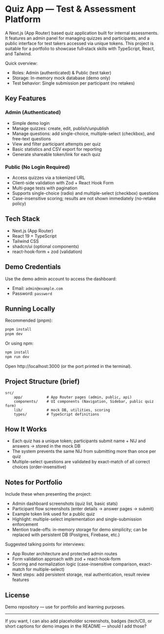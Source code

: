 # Quiz App — Test & Assessment Platform

A Next.js (App Router) based quiz application built for internal assessments. It features an admin panel for managing quizzes and participants, and a public interface for test takers accessed via unique tokens. This project is suitable for a portfolio to showcase full‑stack skills with TypeScript, React, and Tailwind.

Quick overview:
- Roles: Admin (authenticated) & Public (test taker)
- Storage: In-memory mock database (demo only)
- Test behavior: Single submission per participant (no retakes)

## Key Features

### Admin (Authenticated)
- Simple demo login
- Manage quizzes: create, edit, publish/unpublish
- Manage questions: add single-choice, multiple-select (checkbox), and free-text questions
- View and filter participant attempts per quiz
- Basic statistics and CSV export for reporting
- Generate shareable token/link for each quiz

### Public (No Login Required)
- Access quizzes via a tokenized URL
- Client-side validation with Zod + React Hook Form
- Multi-page tests with pagination
- Supports single-choice (radio) and multiple-select (checkbox) questions
- Case-insensitive scoring; results are not shown immediately (no-retake policy)

## Tech Stack

- Next.js (App Router)
- React 19 + TypeScript
- Tailwind CSS
- shadcn/ui (optional components)
- react-hook-form + zod (validation)

## Demo Credentials

Use the demo admin account to access the dashboard:

- Email: `admin@example.com`
- Password: `password`

## Running Locally

Recommended (pnpm):

```powershell
pnpm install
pnpm dev
```

Or using npm:

```powershell
npm install
npm run dev
```

Open http://localhost:3000 (or the port printed in the terminal).

## Project Structure (brief)

```
src/
	app/           # App Router pages (admin, public, api)
	components/    # UI components (Navigation, Sidebar, public quiz form)
	lib/           # mock DB, utilities, scoring
	types/         # TypeScript definitions
```

## How It Works

- Each quiz has a unique token; participants submit name + NIJ and answers → stored in the mock DB
- The system prevents the same NIJ from submitting more than once per quiz
- Multiple-select questions are validated by exact-match of all correct choices (order-insensitive)

## Notes for Portfolio

Include these when presenting the project:

- Admin dashboard screenshots (quiz list, basic stats)
- Participant flow screenshots (enter details → answer pages → submit)
- Example token link used for a public quiz
- Highlight: multiple-select implementation and single-submission enforcement
- Mention trade-offs: in-memory storage for demo simplicity; can be replaced with persistent DB (Postgres, Firebase, etc.)

Suggested talking points for interviews:

- App Router architecture and protected admin routes
- Form validation approach with zod + react-hook-form
- Scoring and normalization logic (case-insensitive comparison, exact-match for multiple-select)
- Next steps: add persistent storage, real authentication, result review features

## License

Demo repository — use for portfolio and learning purposes.

---

If you want, I can also add placeholder screenshots, badges (tech/CI), or short captions for demo images in the README — should I add those?
